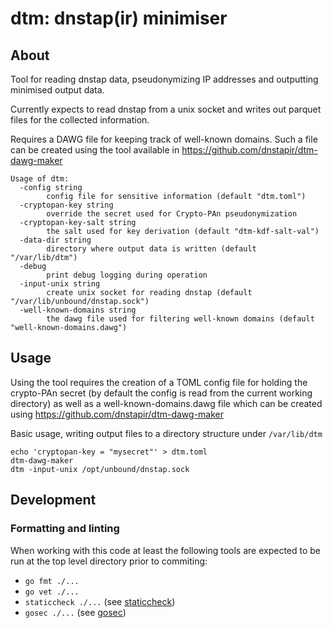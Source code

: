 # dtm: dnstap(ir) minimiser
## About
Tool for reading dnstap data, pseudonymizing IP addresses and outputting minimised output data.

Currently expects to read dnstap from a unix socket and writes out parquet
files for the collected information.

Requires a DAWG file for keeping track of well-known domains. Such a file can
be created using the tool available in
https://github.com/dnstapir/dtm-dawg-maker
```
Usage of dtm:
  -config string
    	config file for sensitive information (default "dtm.toml")
  -cryptopan-key string
    	override the secret used for Crypto-PAn pseudonymization
  -cryptopan-key-salt string
    	the salt used for key derivation (default "dtm-kdf-salt-val")
  -data-dir string
    	directory where output data is written (default "/var/lib/dtm")
  -debug
    	print debug logging during operation
  -input-unix string
    	create unix socket for reading dnstap (default "/var/lib/unbound/dnstap.sock")
  -well-known-domains string
    	the dawg file used for filtering well-known domains (default "well-known-domains.dawg")
```

## Usage
Using the tool requires the creation of a TOML config file for holding the
crypto-PAn secret (by default the config is read from the current working
 directory) as well as a well-known-domains.dawg file which can be created
using https://github.com/dnstapir/dtm-dawg-maker

Basic usage, writing output files to a directory structure under `/var/lib/dtm`
```
echo 'cryptopan-key = "mysecret"' > dtm.toml
dtm-dawg-maker
dtm -input-unix /opt/unbound/dnstap.sock
```

## Development
### Formatting and linting
When working with this code at least the following tools are expected to be
run at the top level directory prior to commiting:
* `go fmt ./...`
* `go vet ./...`
* `staticcheck ./...` (see [staticcheck](https://staticcheck.io))
* `gosec ./...` (see [gosec](https://github.com/securego/gosec))
